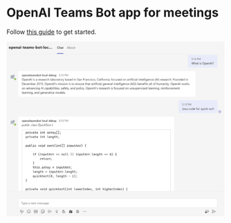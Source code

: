 # OpenAI Teams Bot app for meetings

Follow [this guide](./bot/README.md) to get started.

![OpenAI](./bot/images/openai-chat.png)

